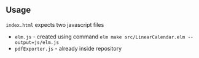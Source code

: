 

## Usage

`index.html` expects two javascript files
- `elm.js` - created using command `elm make src/LinearCalendar.elm --output=js/elm.js`
- `pdfExporter.js` - already inside repository 